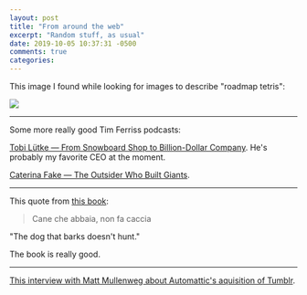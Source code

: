 ```yaml
---
layout: post
title: "From around the web"
excerpt: "Random stuff, as usual"
date: 2019-10-05 10:37:31 -0500
comments: true
categories: 
---
```


This image I found while looking for images to describe "roadmap tetris":

![](/assets/2019/10/tetris.gif)

---

Some more really good Tim Ferriss podcasts:

[Tobi Lütke — From Snowboard Shop to Billion-Dollar Company](https://tim.blog/2019/02/07/tobi-lutke-shopify/). He's probably my favorite CEO at the moment.

[Caterina Fake — The Outsider Who Built Giants](https://tim.blog/2019/02/14/caterina-fake/).

---

This quote from [this book](https://www.amazon.com/Slow-Life-Tuscan-Douglas-Gayeton/dp/1599620723/ref=sr_1_56?keywords=italian+slow+food&qid=1570290151&sr=8-56):

> Cane che abbaia, non fa caccia

"The dog that barks doesn't hunt."

The book is really good.

---

[This interview with Matt Mullenweg about Automattic's aquisition of Tumblr](https://www.theverge.com/2019/8/14/20804894/tumblr-acquisition-matt-mullenweg-ceo-automattic-wordpress-verizon-changes-vergecast).